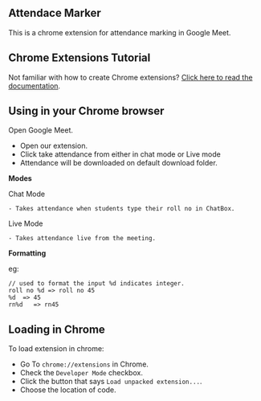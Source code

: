 ## Attendace Marker

This is a chrome extension for attendance marking in Google Meet.

## Chrome Extensions Tutorial

Not familiar with how to create Chrome extensions? [Click here to read the documentation](http://developer.chrome.com/extensions/index.html).

## Using in your Chrome browser

Open Google Meet.

- Open our extension.
- Click take attendance from either in chat mode or Live mode
- Attendance will be downloaded on default download folder.

 **Modes**
 
   Chat Mode
   
    - Takes attendance when students type their roll no in ChatBox.
    
   Live Mode
   
    - Takes attendance live from the meeting.

**Formatting**

eg:

    // used to format the input %d indicates integer.
    roll no %d => roll no 45
    %d  => 45
    rn%d   => rn45

## Loading in Chrome

To load extension in chrome:

- Go To `chrome://extensions` in Chrome.
- Check the `Developer Mode` checkbox.
- Click the button that says `Load unpacked extension...`.
- Choose the location of code.
